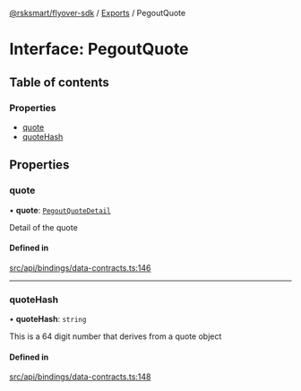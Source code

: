 [@rsksmart/flyover-sdk](../README.md) / [Exports](../modules.md) / PegoutQuote

# Interface: PegoutQuote

## Table of contents

### Properties

- [quote](PegoutQuote.md#quote)
- [quoteHash](PegoutQuote.md#quotehash)

## Properties

### quote

• **quote**: [`PegoutQuoteDetail`](PegoutQuoteDetail.md)

Detail of the quote

#### Defined in

[src/api/bindings/data-contracts.ts:146](https://github.com/rsksmart/flyover-sdk/blob/18dbf4f19eeffd80a65cc3f468bbc1f72a91f197/src/api/bindings/data-contracts.ts#L146)

___

### quoteHash

• **quoteHash**: `string`

This is a 64 digit number that derives from a quote object

#### Defined in

[src/api/bindings/data-contracts.ts:148](https://github.com/rsksmart/flyover-sdk/blob/18dbf4f19eeffd80a65cc3f468bbc1f72a91f197/src/api/bindings/data-contracts.ts#L148)
